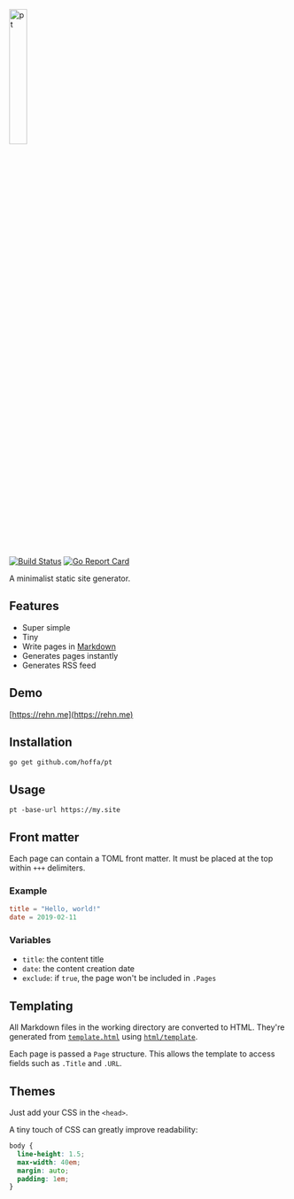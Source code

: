 <img src="https://rehn.me/assets/pt.svg" width="25%" alt="pt">

[![Build Status](https://travis-ci.org/hoffa/pt.svg?branch=master)](https://travis-ci.org/hoffa/pt) [![Go Report Card](https://goreportcard.com/badge/github.com/hoffa/pt)](https://goreportcard.com/report/github.com/hoffa/pt)

A minimalist static site generator.

## Features

- Super simple
- Tiny
- Write pages in [Markdown](https://daringfireball.net/projects/markdown/syntax)
- Generates pages instantly
- Generates RSS feed

## Demo

[https://rehn.me](https://rehn.me)

## Installation

```shell
go get github.com/hoffa/pt
```

## Usage

```shell
pt -base-url https://my.site
```

## Front matter

Each page can contain a TOML front matter. It must be placed at the top within `+++` delimiters.

### Example

```toml
title = "Hello, world!"
date = 2019-02-11
```

### Variables

- `title`: the content title
- `date`: the content creation date
- `exclude`: if `true`, the page won't be included in `.Pages`

## Templating

All Markdown files in the working directory are converted to HTML. They're generated from [`template.html`](template.html) using [`html/template`](https://golang.org/pkg/html/template/).

Each page is passed a `Page` structure. This allows the template to access fields such as `.Title` and `.URL`.

## Themes

Just add your CSS in the `<head>`.

A tiny touch of CSS can greatly improve readability:

```css
body {
  line-height: 1.5;
  max-width: 40em;
  margin: auto;
  padding: 1em;
}
```
